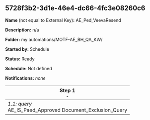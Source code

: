 ## 5728f3b2-3d1e-46e4-dc66-4fc3e08260c6

**Name** (not equal to External Key)**:** AE_Ped_VeevaResend

**Description:** n/a

**Folder:** my automations/MOTF-AE_BH_QA_KW/

**Started by:** Schedule

**Status:** Ready

**Schedule:** Not defined

**Notifications:** _none_


| Step 1<br>_<small>-</small>_ |
| --- |
| _1.1: query_<br>AE_IS_Paed_Approved Document_Exclusion_Query |

